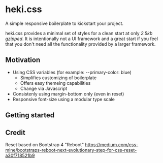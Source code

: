 # heki.css
A simple responsive boilerplate to kickstart your project.

heki.css provides a minimal set of styles for a clean start at only *2.5kb gzipped*.
It is intentionally not a UI framework and a great start if you feel that you don't need all the functionality provided by a larger framework.

## Motivation
* Using CSS variables (for example: --primary-color: blue)
  * Simplifies customizing of boilerplate
  * Offers easy themeing capabilities
  * Change via Javascript
* Consistenly using margin-bottom only (even in reset)
* Responsive font-size using a modular type scale

## Getting started

## Credit
Reset based on Bootstrap 4 "Reboot"
https://medium.com/css-mine/bootstraps-reboot-next-evolutionary-step-for-css-reset-a30f718521b9
